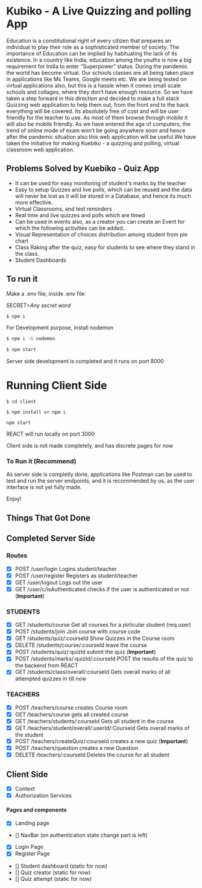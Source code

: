# Kubiko - A Live Quizzing and polling App

Education is a constitutional right of every citizen that prepares an individual to play their role as a sophisticated member of society. The importance of Education can be implied by habituating the lack of its existence. In a country like India, education among the youths is now a big requirement for India to enter “Superpower” status. During the pandemic the world has become virtual. Our schools classes are all being taken place in applications like Ms Teams, Google meets etc. We are being tested on virtual applications also, but this is a hassle when it comes small scale schools and collages, where they don’t have enough resource. So we have taken a step forward in this direction and decided to make a full stack Quizzing web application to help them out, from the front end to the back everything will be covered. Its absolutely free of cost and will be user friendly for the teacher to use. As most of them browse through mobile it will also be mobile friendly. As we have entered the age of computers, the trend of online mode of exam won’t be going anywhere soon and hence after the pandemic situation also this web application will be useful.We have taken the initiative for making Kuebiko - a quizzing and polling, virtual classroom web application.

## Problems Solved by Kuebiko - Quiz App

- It can be used for easy monitoring of student's marks by the teacher
- Easy to setup Quizzes and live polls, which can be reused and the data will never be lost as it will be stored in a Database, and hence its much more effective.
- Virtual Classrooms, and test reminders
- Real time and live quizzes and polls which are timed
- Can be used in events also, as a creator you can create an Event for which the following activities can be added.
- Visual Representation of choices distribution among student from pie chart
- Class Raking after the quiz, easy for students to see where they stand in the class.
- Student Dashboards

## To run it

Make a .env file, inside .env file:

SECRET=_Any secret word_

```sh
$ npm i
```

For Development purpose, install nodemon

```sh
$ npm i -D nodemon
```

```sh
$ npm start
```

Server side development is completed and it runs on port 8000

# Running Client Side

```
$ cd client

$ npm install or npm i

npm start
```

REACT will run locally on port 3000

Client side is not made completely, and has discrete pages for now

### To Run it (Recommend)

As server side is completly done, applications like Postman can be used to test and run the server endpoints, and it is recommended by us, as the user interface is not yet fully made.

Enjoy!

## Things That Got Done

## Completed Server Side

### Routes

- [x] POST /user/login Logins student/teacher
- [x] POST /user/register Registers as student/teacher
- [x] GET /user/logout Logs out the user
- [x] GET /user/c/isAuthenticated checks if the user is authenticated or not (**Important**)

### STUDENTS

- [x] GET /students/course Get all courses for a pirticular student (req.user)
- [x] POST /students/join Join course with course code
- [x] GET /students/quiz/:courseId Show Quizzes in the Course room
- [x] DELETE /students/course/:courseId leave the course
- [x] POST /students/quiz/:quizId submit the quiz (**Important**)
- [x] POST /students/marks/:quizId/:courseId POST the results of the quiz to the backend from REACT
- [x] GET /students/class/overall/:courseId Gets overall marks of all attempted quizzes in till now

### TEACHERS

- [x] POST /teachers/course creates Course room
- [x] GET /teachers/course gets all created course
- [x] GET /teachers/students/:courseId Gets all student in the course
- [x] GET /teachers/student/overall/:userId/:CourseId Gets overall marks of the student
- [x] POST /teachers/createQuiz/:courseId creates a new quiz (**Important**)
- [x] POST /teachers/question creates a new Question
- [x] DELETE /teachers/:courseId Deletes the course for all student

## Client Side

- [x] Context
- [x] Authorization Services

#### Pages and components

- [x] Landing page
- [] NavBar (on authentication state change part is left)
- [x] Login Page
- [x] Register Page
- [] Student dashboard (static for now)
- [] Quiz creator (static for now)
- [] Quiz attempt (static for now)
